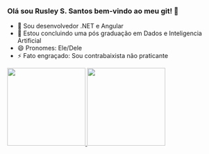 ### Olá sou Rusley S. Santos bem-vindo ao meu git! 👋

- 🔭 Sou desenvolvedor .NET e Angular
- 🌱 Estou concluindo uma pós graduação em Dados e Inteligencia Artificial
- 😄 Pronomes: Ele/Dele
- ⚡ Fato engraçado: Sou contrabaixista não praticante

<div>
  <a href="https://www.linkedin.com/in/rusleysantos/">
  <img height="180em" src="https://github-readme-stats.vercel.app/api?username=rusleysantos&show_icons=true&theme=dark#gh-dark-mode-only">
  <img height="180em" src="https://github-readme-stats.vercel.app/api/top-langs/?username=rusleysantos&layout=compact&theme=dark">  
</div>
